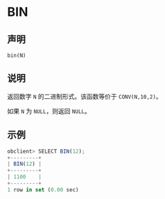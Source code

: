 BIN 
========================



声明 
-----------------------

```unknow
bin(N)
```



说明 
-----------------------

返回数字 `N` 的二进制形式。该函数等价于 `CONV(N,10,2)`。

如果 `N` 为 `NULL`，则返回 `NULL`。

示例 
-----------------------

```javascript
obclient> SELECT BIN(12);
+---------+
| BIN(12) |
+---------+
| 1100    |
+---------+
1 row in set (0.00 sec)
```


